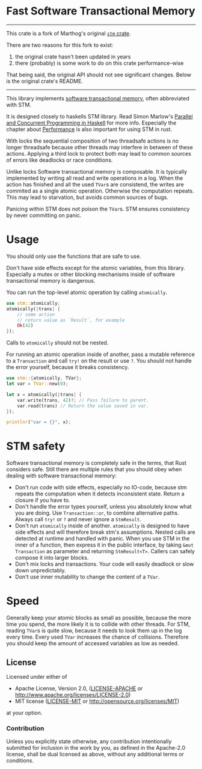 # Fast Software Transactional Memory

---

This crate is a fork of Marthog's original [`stm` crate](https://github.com/imrn99/fast-stm).

There are two reasons for this fork to exist:

1. the original crate hasn't been updated in years
2. there (probably) is some work to do on this crate performance-wise

That being said, the original API should not see significant changes. Below is the original crate's README.

---


This library implements [software transactional memory](https://en.wikipedia.org/wiki/Software_transactional_memory),
often abbreviated with STM.

It is designed closely to haskells STM library. Read Simon Marlow's
[Parallel and Concurrent Programming in Haskell](http://shop.oreilly.com/product/0636920026365.do)
for more info. Especially the chapter about [Performance](http://shop.oreilly.com/product/0636920026365.do#chapters)
is also important for using STM in rust.

With locks the sequential composition of two 
threadsafe actions is no longer threadsafe because
other threads may interfere in between of these actions.
Applying a third lock to protect both may lead to common sources of errors
like deadlocks or race conditions.

Unlike locks Software transactional memory is composable.
It is typically implemented by writing all read and write
operations in a log. When the action has finished and
all the used `TVar`s are consistend, the writes are commited as
a single atomic operation.
Otherwise the computation repeats. This may lead to starvation,
but avoids common sources of bugs.

Panicing within STM does not poison the `TVar`s. STM ensures consistency by
never committing on panic.

# Usage

You should only use the functions that are safe to use.

Don't have side effects except for the atomic variables, from this library.
Especially a mutex or other blocking mechanisms inside of software transactional
memory is dangerous.

You can run the top-level atomic operation by calling `atomically`.


```rust
use stm::atomically;
atomically(|trans| {
    // some action
    // return value as `Result`, for example
    Ok(42)
});
```

Calls to `atomically` should not be nested.

For running an atomic operation inside of another, pass a mutable reference to a `Transaction`
and call `try!` on the result or use `?`. You should not handle the error yourself, because it
breaks consistency.

```rust
use stm::{atomically, TVar};
let var = TVar::new(0);

let x = atomically(|trans| {
    var.write(trans, 42)?; // Pass failure to parent.
    var.read(trans) // Return the value saved in var.
});

println!("var = {}", x);

```

# STM safety

Software transactional memory is completely safe in the terms,
that Rust considers safe. Still there are multiple rules that
you should obey when dealing with software transactional memory:

* Don't run code with side effects, especially no IO-code,
  because stm repeats the computation when it detects inconsistent state.
  Return a closure if you have to.
* Don't handle the error types yourself, unless you absolutely know what you
  are doing. Use `Transaction::or`, to combine alternative paths. Always call `try!` or
  `?` and never ignore a `StmResult`.
* Don't run `atomically` inside of another. `atomically` is designed to have side effects
  and will therefore break stm's assumptions. Nested calls are detected at runtime and
  handled with panic.
  When you use STM in the inner of a function, then
  express it in the public interface, by taking `&mut Transaction` as parameter and 
  returning `StmResult<T>`. Callers can safely compose it into
  larger blocks.
* Don't mix locks and transactions. Your code will easily deadlock or slow
  down unpredictably.
* Don't use inner mutability to change the content of a `TVar`.

# Speed

Generally keep your atomic blocks as small as possible, because
the more time you spend, the more likely it is to collide with
other threads. For STM, reading `TVar`s is quite slow, because it
needs to look them up in the log every time.
Every used `TVar` increases the chance of collisions. Therefore you should
keep the amount of accessed variables as low as needed.

## License

Licensed under either of

 * Apache License, Version 2.0, ([LICENSE-APACHE](LICENSE-APACHE) or http://www.apache.org/licenses/LICENSE-2.0)
 * MIT license ([LICENSE-MIT](LICENSE-MIT) or http://opensource.org/licenses/MIT)

at your option.

### Contribution

Unless you explicitly state otherwise, any contribution intentionally
submitted for inclusion in the work by you, as defined in the Apache-2.0
license, shall be dual licensed as above, without any additional terms or
conditions.
